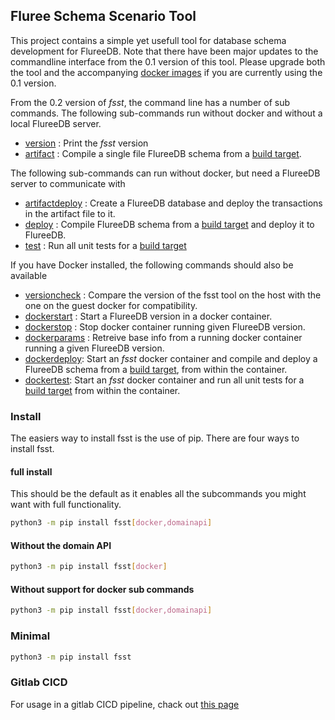 ## Fluree Schema Scenario Tool

This project contains a simple yet usefull tool for database schema development for FlureeDB.
Note that there have been major updates to the commandline interface from the 0.1 version of this tool. Please upgrade both the tool and the accompanying [docker images](https://hub.docker.com/r/pibara/fsst/tags?page=1&ordering=last_updated) if you are currently using the 0.1 version.

From the 0.2 version of *fsst*, the command line has a number of sub commands.
The following sub-commands run without docker and without a local FlureeDB server.

* [version](doc/version.MD) : Print the *fsst* version
* [artifact](doc/artifact.MD) : Compile a single file FlureeDB schema from a [build target](doc/buildtarget.MD).

The following sub-commands can run without docker, but need a FlureeDB server to communicate with

* [artifactdeploy](doc/artifactdeploy.MD) : Create a FlureeDB database and deploy the transactions in the artifact file to it.
* [deploy](doc/deploy.MD) : Compile FlureeDB schema from a [build target](doc/buildtarget.MD) and deploy it to FlureeDB.
* [test](doc/test.MD) : Run all unit tests for a [build target](doc/buildtarget.MD)

If you have Docker installed, the following commands should also be available

* [versioncheck](doc/versioncheck.MD) : Compare the version of the fsst tool on the host with the one on the guest docker for compatibility.
* [dockerstart](doc/dockerstart.MD) : Start a FlureeDB version in a docker container.
* [dockerstop](doc/dockerstop.MD) : Stop docker container running given FlureeDB version.
* [dockerparams](doc/dockerparams.MD) : Retreive base info from a running docker container running a given FlureeDB version.
* [dockerdeploy](doc/dockerdeploy.MD): Start an *fsst* docker container and compile and deploy a FlureeDB schema from a [build target](buildtarget.MD), from within the container.
* [dockertest](doc/dockertest.MD): Start an *fsst* docker container and run all unit tests for a [build target](buildtarget.MD) from within the container.

### Install

The easiers way to install fsst is the use of pip. There are four ways to install fsst.

#### full install

This should be the default as it enables all the subcommands you might want with full functionality.

```sh
python3 -m pip install fsst[docker,domainapi]
```
####

#### Without the domain API

```sh
python3 -m pip install fsst[docker]
```

#### Without support for docker sub commands

```sh
python3 -m pip install fsst[docker,domainapi]
```

### Minimal

```sh
python3 -m pip install fsst
```
### Gitlab CICD

For usage in a gitlab CICD pipeline, chack out [this page](doc/gitlabci.MD)

